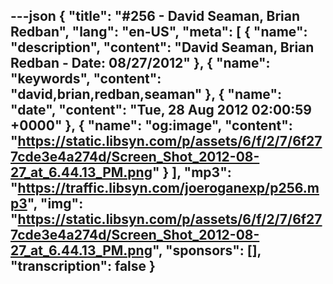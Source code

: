 ---json
{
  "title": "#256 - David Seaman, Brian Redban",
  "lang": "en-US",
  "meta": [
    {
      "name": "description",
      "content": "David Seaman, Brian Redban - Date: 08/27/2012"
    },
    {
      "name": "keywords",
      "content": "david,brian,redban,seaman"
    },
    {
      "name": "date",
      "content": "Tue, 28 Aug 2012 02:00:59 +0000"
    },
    {
      "name": "og:image",
      "content": "https://static.libsyn.com/p/assets/6/f/2/7/6f277cde3e4a274d/Screen_Shot_2012-08-27_at_6.44.13_PM.png"
    }
  ],
  "mp3": "https://traffic.libsyn.com/joeroganexp/p256.mp3",
  "img": "https://static.libsyn.com/p/assets/6/f/2/7/6f277cde3e4a274d/Screen_Shot_2012-08-27_at_6.44.13_PM.png",
  "sponsors": [],
  "transcription": false
}
---
<episode-header />

<timemark seconds="0" />

<transcribe-call-to-action />

<episode-footer />